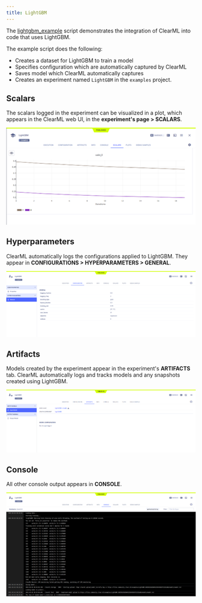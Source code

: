 ```yaml
---
title: LightGBM
---
```


The [lightgbm_example](https://github.com/allegroai/clearml/blob/master/examples/frameworks/lightgbm/lightgbm_example.py) 
script demonstrates the integration of ClearML into code that uses LightGBM. 

The example script does the following: 
* Creates a dataset for LightGBM to train a model
* Specifies configuration which are automatically captured by ClearML
* Saves model which ClearML automatically captures
* Creates an experiment named `LightGBM` in the `examples` project.

## Scalars

The scalars logged in the experiment can be visualized in a plot, which appears in the ClearML web UI, in the **experiment's page > SCALARS**.

![LightGBM scalars](../../../img/examples_lightgbm_scalars.png)

## Hyperparameters

ClearML automatically logs the configurations applied to LightGBM. They appear in **CONFIGURATIONS > HYPERPARAMETERS > GENERAL**.

![LightGBM hyperparameters](../../../img/examples_lightgbm_config.png)

## Artifacts

Models created by the experiment appear in the experiment's **ARTIFACTS** tab. ClearML automatically logs and tracks 
models and any snapshots created using LightGBM. 

![LightGBM model](../../../img/examples_lightgbm_model.png)

## Console

All other console output appears in **CONSOLE**.

![LightGBM console](../../../img/examples_lightgbm_console.png)


